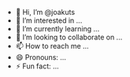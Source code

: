 - 👋 Hi, I’m @joakuts
- 👀 I’m interested in ...
- 🌱 I’m currently learning ...
- 💞️ I’m looking to collaborate on ...
- 📫 How to reach me ...
- 😄 Pronouns: ...
- ⚡ Fun fact: ...

<!---
joakuts/joakuts is a ✨ special ✨ repository because its `README.md` (this file) appears on your GitHub profile.
You can click the Preview link to take a look at your changes.
--->
